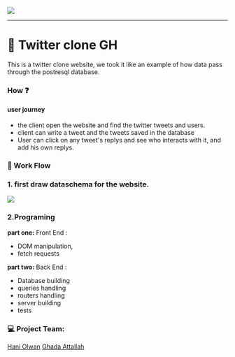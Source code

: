 ![](https://i.imgur.com/VJziGFf.png)

---
# :dart: Twitter clone GH 

This is a twitter clone website, we took it like an example of how data pass through the postresql database.

### How :question:

#### user journey 

* the client open the website and find the twitter tweets and users.
* client can write a tweet and the tweets saved in the database
* User can click on any tweet's replys and see who interacts with it, and add his own replys.

### :eyes: Work Flow 
### 1. first draw dataschema for the website.
 
![](https://i.imgur.com/v5b8sho.png)

### 2.Programing 

**part one:** Front End : 
* DOM manipulation, 
* fetch requests

**part two:** Back End :

* Database building
* queries handling
* routers handling
* server building
* tests
### :computer: Project Team:
[Hani Olwan](https://github.com/HaniOlwan) 
[Ghada Attallah](https://github.com/GhadaAttallah)